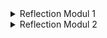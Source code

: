<details>

<summary> Reflection Modul 1 </summary>

## Reflection 1

Standar kode yang dipelajari di Modul 1 - Coding Standards adalah:

1. Clean Code

    a. Kode dengan Nama yang Bermakna:
Pastikan setiap variabel, fungsi, dan kelas memiliki nama yang jelas dan deskriptif agar kode mudah dipahami.

    b. Fungsi Kecil dan Spesifik:
Buatlah fungsi yang hanya melakukan satu tugas spesifik.

    c. Perbaiki Kode, Bukan Hanya Menambahkan Komentar:
Jangan gunakan komentar untuk memperbaiki kode yang buruk.

    d. Gunakan Abstract Interface:
Manfaatkan abstract interface untuk menyembunyikan implementasi objek. Hal ini meningkatkan fleksibilitas dan memungkinkan penggantian implementasi tanpa mengubah kode yang menggunakannya.



2. Secure Code

    a. Authentication
   
    Verifikasi harus dilakukan dari sisi server untuk mencegah serangan berbahaya. 

    b. Kebijakan password yang kuat

    Password sangatlah penting untuk mencegah akses tidak sah.

    c. Authorization

    Otorisasi memastikan hanya pengguna sah yang berwenang yang dapat mengakses hal tertentu.
    
    d. Session Management

    Sesi pengguna harus dikelola dengan aman untuk mencegah serangan seperti session hijacking.

    e. JSON Web Tokens (JWT)

   JWT digunakan untuk membawa klaim yang berisi informasi peran dan izin pengguna. Namun, penggunaan JWT harus disertai dengan validasi token yang tepat dan pemilihan algoritma yang aman untuk menghindari potensi risiko keamanan.

    f. Input Validation

   Data yang masuk ke dalam sistem harus divalidasi agar sesuai dengan tipe, format, dan rentang yang diharapkan untuk mencegah serangan injeksi dan manipulasi data. 



## Reflection 2

1. Menulis unit test adalah langkah penting untuk memastikan bahwa aplikasi kita berfungsi dengan baik. Idealnya sebuah class memiliki unit test yang cukup untuk setiap method dan skenario yang penting.
   100 % Code coverage tidak berarti bahwa kode kita bebas dari bug, karena mungkin masih ada kasus yang belum dicover atau kesalahan yang tidak terlihat.

2. Jika class Java baru memiliki prosedur setup dan instance variables yang sama, bisa menambah duplikasi yang tidak perlu. Kode yang duplikat bisa membuat kode lebih susah untuk dimaintain. Saran perbaikan saya adalah untuk menghindari duplikasi kode agar kode lebih bersih.
</details>

<details>
<summary> Reflection Modul 2</summary>

## Code quality issues dan cara perbaikannya

Pada kode saya isu yang ditemukan adalah penggunaan public identifier pada interface "ProductService.java". Startegi saya dalam memperbaikinya adalah dengan menghapus identifier public pada semua method interface tersebut.

PMD juga menemukan beberapa warning lain yakni `This utility class has a non-private constructor: src/main/java/id/ac/ui/cs/advprog/eshop/EshopApplication.java#L7`. Akan tetapi warning tersebut tidak saya fix karena class tersebut sebenarnya bukan utility class, saya menggunakan @SpringBootTest untuk beberapa unit test saya yang memerlukan instansiasi class `EshopApplication`.

Ada satu lagi warning yang tidak saya fix yakni `Unused import 'org.springframework.web.bind.annotation.*': src/main/java/id/ac/ui/cs/advprog/eshop/controller/ProductController.java#L8`. PMD beranggapan bahwa import tersebut tidak terpakai walaupun sebenarnya import tersebut saya pakai untuk membuat annotation mapping request HTTP.

## CI/CD workflows

Implementasi workflow saya sudah memenuhi CI/CD. Untuk CI, saya menggunakan github workflow untuk mengautomasi testing setiap kali kode di push ke repository. Untuk CD, saya menggunakan Koyeb yang akan mendeploy aplikasi otomatis setelah kode dipush dan berhasil melewati testing.
</details>